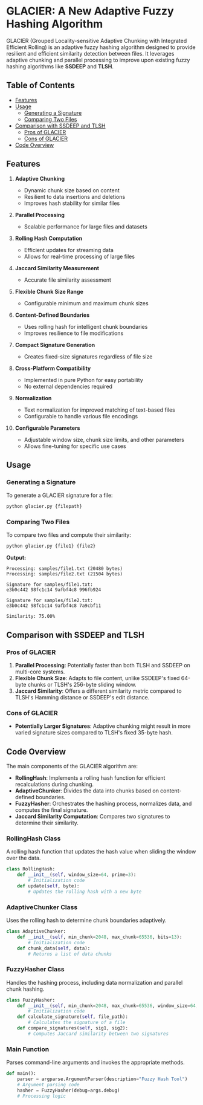 # GLACIER: A New Adaptive Fuzzy Hashing Algorithm

GLACIER (Grouped Locality-sensitive Adaptive Chunking with Integrated Efficient Rolling) is an adaptive fuzzy hashing algorithm designed to provide resilient and efficient similarity detection between files. It leverages adaptive chunking and parallel processing to improve upon existing fuzzy hashing algorithms like **SSDEEP** and **TLSH**.

## Table of Contents

- [Features](#features)
- [Usage](#usage)
  - [Generating a Signature](#generating-a-signature)
  - [Comparing Two Files](#comparing-two-files)
- [Comparison with SSDEEP and TLSH](#comparison-with-ssdeep-and-tlsh)
  - [Pros of GLACIER](#pros-of-glacier)
  - [Cons of GLACIER](#cons-of-glacier)
- [Code Overview](#code-overview)

## Features

1. **Adaptive Chunking**
   - Dynamic chunk size based on content
   - Resilient to data insertions and deletions
   - Improves hash stability for similar files

2. **Parallel Processing**
   - Scalable performance for large files and datasets

3. **Rolling Hash Computation**
   - Efficient updates for streaming data
   - Allows for real-time processing of large files

4. **Jaccard Similarity Measurement**
   - Accurate file similarity assessment

5. **Flexible Chunk Size Range**
   - Configurable minimum and maximum chunk sizes

6. **Content-Defined Boundaries**
   - Uses rolling hash for intelligent chunk boundaries
   - Improves resilience to file modifications

7. **Compact Signature Generation**
   - Creates fixed-size signatures regardless of file size

8. **Cross-Platform Compatibility**
   - Implemented in pure Python for easy portability
   - No external dependencies required

9. **Normalization**
   - Text normalization for improved matching of text-based files
   - Configurable to handle various file encodings

10. **Configurable Parameters**
    - Adjustable window size, chunk size limits, and other parameters
    - Allows fine-tuning for specific use cases


## Usage

### Generating a Signature

To generate a GLACIER signature for a file:

```bash
python glacier.py {filepath}
```

### Comparing Two Files

To compare two files and compute their similarity:

```bash
python glacier.py {file1} {file2}
```

**Output:**

```
Processing: samples/file1.txt (20480 bytes)
Processing: samples/file2.txt (21504 bytes)

Signature for samples/file1.txt:
e3b0c442 98fc1c14 9afbf4c8 996fb924

Signature for samples/file2.txt:
e3b0c442 98fc1c14 9afbf4c8 7a9cbf11

Similarity: 75.00%
```

## Comparison with SSDEEP and TLSH

### Pros of GLACIER

1. **Parallel Processing**: Potentially faster than both TLSH and SSDEEP on multi-core systems.
2. **Flexible Chunk Size**: Adapts to file content, unlike SSDEEP's fixed 64-byte chunks or TLSH's 256-byte sliding window.
3. **Jaccard Similarity**: Offers a different similarity metric compared to TLSH's Hamming distance or SSDEEP's edit distance.

### Cons of GLACIER

- **Potentially Larger Signatures**: Adaptive chunking might result in more varied signature sizes compared to TLSH's fixed 35-byte hash.


## Code Overview

The main components of the GLACIER algorithm are:

- **RollingHash**: Implements a rolling hash function for efficient recalculations during chunking.
- **AdaptiveChunker**: Divides the data into chunks based on content-defined boundaries.
- **FuzzyHasher**: Orchestrates the hashing process, normalizes data, and computes the final signature.
- **Jaccard Similarity Computation**: Compares two signatures to determine their similarity.

### RollingHash Class

A rolling hash function that updates the hash value when sliding the window over the data.

```python
class RollingHash:
    def __init__(self, window_size=64, prime=3):
        # Initialization code
    def update(self, byte):
        # Updates the rolling hash with a new byte
```

### AdaptiveChunker Class

Uses the rolling hash to determine chunk boundaries adaptively.

```python
class AdaptiveChunker:
    def __init__(self, min_chunk=2048, max_chunk=65536, bits=13):
        # Initialization code
    def chunk_data(self, data):
        # Returns a list of data chunks
```

### FuzzyHasher Class

Handles the hashing process, including data normalization and parallel chunk hashing.

```python
class FuzzyHasher:
    def __init__(self, min_chunk=2048, max_chunk=65536, window_size=64, debug=False):
        # Initialization code
    def calculate_signature(self, file_path):
        # Calculates the signature of a file
    def compare_signatures(self, sig1, sig2):
        # Computes Jaccard similarity between two signatures
```

### Main Function

Parses command-line arguments and invokes the appropriate methods.

```python
def main():
    parser = argparse.ArgumentParser(description="Fuzzy Hash Tool")
    # Argument parsing code
    hasher = FuzzyHasher(debug=args.debug)
    # Processing logic
```

